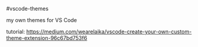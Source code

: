#vscode-themes

my own themes for VS Code

tutorial: https://medium.com/wearelaika/vscode-create-your-own-custom-theme-extension-96c67bd753f6
